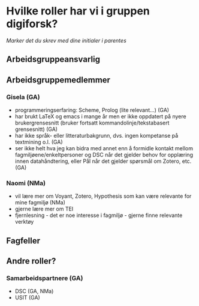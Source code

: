 # Hvilke roller har vi i gruppen digiforsk?

*Marker det du skrev med dine initialer i parentes*

## Arbeidsgruppeansvarlig

## Arbeidsgruppemedlemmer
### Gisela (GA)
- programmeringserfaring: Scheme, Prolog (lite relevant...) (GA)
- har brukt LaTeX og emacs i mange år men er ikke oppdatert på nyere brukergrensesnitt (bruker fortsatt kommandolinje/tekstabasert grensesnitt) (GA)
- har ikke språk- eller litteraturbakgrunn, dvs. ingen kompetanse på textmining o.l. (GA)
- ser ikke helt hva jeg kan bidra med annet enn å formidle kontakt mellom fagmiljøene/enkeltpersoner og DSC når det gjelder behov for opplæring innen datahåndtering, eller Pål når det gjelder spørsmål om Zotero, etc. (GA)
### Naomi (NMa)
- vil lære mer om Voyant, Zotero, Hypothesis som kan være relevante for mine fagmiljø (NMa)
- gjerne lære mer om TEI
- fjernlesning - det er noe interesse i fagmiljø - gjerne finne relevante verktøy 

## Fagfeller

## Andre roller?
### Samarbeidspartnere (GA)
- DSC (GA, NMa)
- USIT (GA)
